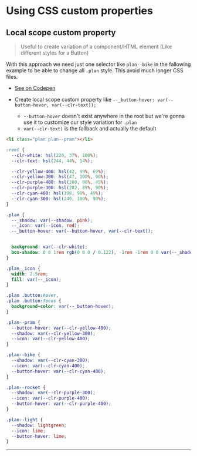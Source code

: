 # Using CSS custom properties

## Local scope custom property

> Useful to create variation of a component/HTML element (Like different styles for a Button)

With this approach we need just one selector like `plan--bike` in the fallowing example to be able to change all `.plan` style. This avoid much longer CSS files.

- [See on Codepen](https://codepen.io/kevinpowell/pen/RwEqEyV)

- Create local scope custom property like `--_button-hover: var(--button-hover, var(--clr-text));`
  - `--button-hover` doesn't exist anywhere in the root but we're gonna use it to customize our style variation for `.plan`
  - `var(--clr-text)` is the fallback and actually the default

```html
<li class="plan plan--pram"></li>
```

```css
:root {
  --clr-white: hsl(220, 37%, 100%);
  --clr-text: hsl(244, 44%, 14%);

  --clr-yellow-400: hsl(42, 99%, 69%);
  --clr-yellow-300: hsl(47, 100%, 90%);
  --clr-purple-400: hsl(280, 96%, 45%);
  --clr-purple-300: hsl(282, 89%, 90%);
  --clr-cyan-400: hsl(198, 99%, 49%);
  --clr-cyan-300: hsl(240, 100%, 90%);
}

.plan {
  --_shadow: var(--shadow, pink);
  --_icon: var(--icon, red);
  --_button-hover: var(--button-hover, var(--clr-text));


  background: var(--clr-white);
  box-shadow: 0 0 1rem rgb(0 0 0 / 0.122), -1rem -1rem 0 0 var(--_shadow);
}

.plan__icon {
  width: 2.5rem;
  fill: var(--_icon);
}

.plan .button:hover,
.plan .button:focus {
  background-color: var(--_button-hover);
}

.plan--pram {
  --button-hover: var(--clr-yellow-400);
  --shadow: var(--clr-yellow-300);
  --icon: var(--clr-yellow-400);
}

.plan--bike {
  --shadow: var(--clr-cyan-300);
  --icon: var(--clr-cyan-400);
  --button-hover: var(--clr-cyan-400);
}

.plan--rocket {
  --shadow: var(--clr-purple-300);
  --icon: var(--clr-purple-400);
  --button-hover: var(--clr-purple-400);
}

.plan--light {
  --shadow: lightgreen;
  --icon: lime;
  --button-hover: lime;
}

```

---
